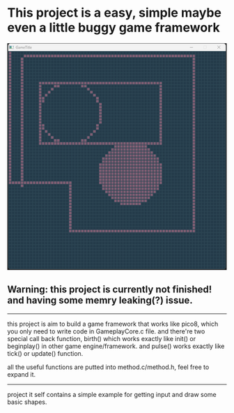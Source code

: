 # This project is a easy, simple maybe even a little buggy game framework

![ScreenShot](1677516117592.png)

## Warning: this project is currently not finished! and having some memry leaking(?) issue.
---

this project is aim to build a game framework that works like pico8,
which you only need to write code in GameplayCore.c file.
and there're two special call back function, birth() which works exactly like init() or beginplay() in other game engine/framework. and pulse() works exactly like tick() or update() function.

all the useful functions are putted into method.c/method.h, feel free to expand it.

----

project it self contains a simple example for getting input and draw some basic shapes.

